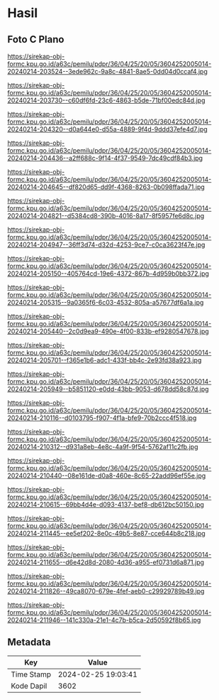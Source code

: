 # Hasil

## Foto C Plano

https://sirekap-obj-formc.kpu.go.id/a63c/pemilu/pdpr/36/04/25/20/05/3604252005014-20240214-203524--3ede962c-9a8c-4841-8ae5-0dd04d0ccaf4.jpg

https://sirekap-obj-formc.kpu.go.id/a63c/pemilu/pdpr/36/04/25/20/05/3604252005014-20240214-203730--c60df6fd-23c6-4863-b5de-71bf00edc84d.jpg

https://sirekap-obj-formc.kpu.go.id/a63c/pemilu/pdpr/36/04/25/20/05/3604252005014-20240214-204320--d0a644e0-d55a-4889-9f4d-9ddd37efe4d7.jpg

https://sirekap-obj-formc.kpu.go.id/a63c/pemilu/pdpr/36/04/25/20/05/3604252005014-20240214-204436--a2ff688c-9f14-4f37-9549-7dc49cdf84b3.jpg

https://sirekap-obj-formc.kpu.go.id/a63c/pemilu/pdpr/36/04/25/20/05/3604252005014-20240214-204645--df820d65-dd9f-4368-8263-0b098ffada71.jpg

https://sirekap-obj-formc.kpu.go.id/a63c/pemilu/pdpr/36/04/25/20/05/3604252005014-20240214-204821--d5384cd8-390b-4016-8a17-8f5957fe6d8c.jpg

https://sirekap-obj-formc.kpu.go.id/a63c/pemilu/pdpr/36/04/25/20/05/3604252005014-20240214-204947--36ff3d74-d32d-4253-9ce7-c0ca3623f47e.jpg

https://sirekap-obj-formc.kpu.go.id/a63c/pemilu/pdpr/36/04/25/20/05/3604252005014-20240214-205150--405764cd-19e6-4372-867b-4d959b0bb372.jpg

https://sirekap-obj-formc.kpu.go.id/a63c/pemilu/pdpr/36/04/25/20/05/3604252005014-20240214-205315--9a0365f6-6c03-4532-805a-a57677df6a1a.jpg

https://sirekap-obj-formc.kpu.go.id/a63c/pemilu/pdpr/36/04/25/20/05/3604252005014-20240214-205440--2c0d9ea9-490e-4f00-833b-ef9280547678.jpg

https://sirekap-obj-formc.kpu.go.id/a63c/pemilu/pdpr/36/04/25/20/05/3604252005014-20240214-205701--f365e1b6-adc1-433f-bb4c-2e93fd38a923.jpg

https://sirekap-obj-formc.kpu.go.id/a63c/pemilu/pdpr/36/04/25/20/05/3604252005014-20240214-205949--b5851120-e0dd-43bb-9053-d678dd58c87d.jpg

https://sirekap-obj-formc.kpu.go.id/a63c/pemilu/pdpr/36/04/25/20/05/3604252005014-20240214-210116--d0103795-f907-4f1a-bfe9-70b2ccc4f518.jpg

https://sirekap-obj-formc.kpu.go.id/a63c/pemilu/pdpr/36/04/25/20/05/3604252005014-20240214-210312--d931a8eb-4e8c-4a9f-9f54-5762af11c2fb.jpg

https://sirekap-obj-formc.kpu.go.id/a63c/pemilu/pdpr/36/04/25/20/05/3604252005014-20240214-210440--08e161de-d0a8-460e-8c65-22add96ef55e.jpg

https://sirekap-obj-formc.kpu.go.id/a63c/pemilu/pdpr/36/04/25/20/05/3604252005014-20240214-210615--69bb4d4e-d093-4137-bef8-db612bc50150.jpg

https://sirekap-obj-formc.kpu.go.id/a63c/pemilu/pdpr/36/04/25/20/05/3604252005014-20240214-211445--ee5ef202-8e0c-49b5-8e87-cce644b8c218.jpg

https://sirekap-obj-formc.kpu.go.id/a63c/pemilu/pdpr/36/04/25/20/05/3604252005014-20240214-211655--d6e42d8d-2080-4d36-a955-ef0731d6a871.jpg

https://sirekap-obj-formc.kpu.go.id/a63c/pemilu/pdpr/36/04/25/20/05/3604252005014-20240214-211826--49ca8070-679e-4fef-aeb0-c29929789b49.jpg

https://sirekap-obj-formc.kpu.go.id/a63c/pemilu/pdpr/36/04/25/20/05/3604252005014-20240214-211946--141c330a-21e1-4c7b-b5ca-2d50592f8b65.jpg


## Metadata

| Key        | Value               |
| ---------- | ------------------- |
| Time Stamp | 2024-02-25 19:03:41 |
| Kode Dapil | 3602                |



